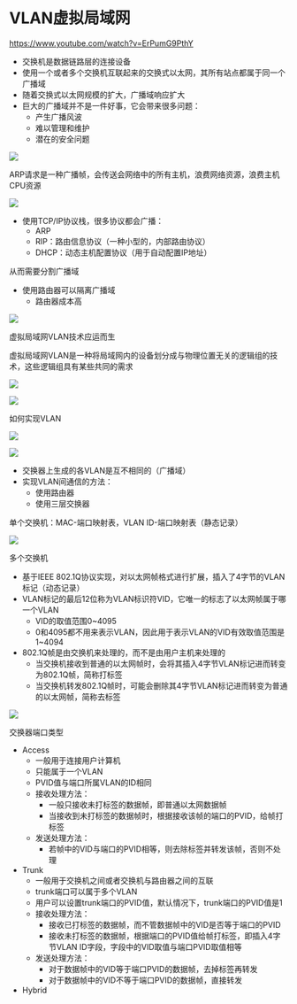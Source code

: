 # VLAN虚拟局域网

https://www.youtube.com/watch?v=ErPumG9PthY

- 交换机是数据链路层的连接设备
- 使用一个或者多个交换机互联起来的交换式以太网，其所有站点都属于同一个广播域
- 随着交换式以太网规模的扩大，广播域响应扩大
- 巨大的广播域并不是一件好事，它会带来很多问题：
  - 产生广播风波
  - 难以管理和维护
  - 潜在的安全问题

![](/static/images/2111/p002.png)

ARP请求是一种广播帧，会传送会网络中的所有主机，浪费网络资源，浪费主机CPU资源

![](/static/images/2111/p003.png)

- 使用TCP/IP协议栈，很多协议都会广播：
  - ARP
  - RIP：路由信息协议（一种小型的，内部路由协议）
  - DHCP：动态主机配置协议（用于自动配置IP地址）

从而需要分割广播域

- 使用路由器可以隔离广播域
  - 路由器成本高

![](/static/images/2111/p004.png)

虚拟局域网VLAN技术应运而生

虚拟局域网VLAN是一种将局域网内的设备划分成与物理位置无关的逻辑组的技术，这些逻辑组具有某些共同的需求

![](/static/images/2111/p005.png)

![](/static/images/2111/p006.png)

如何实现VLAN

![](/static/images/2111/p007.png)

![](/static/images/2111/p008.png)

- 交换器上生成的各VLAN是互不相同的（广播域）
- 实现VLAN间通信的方法：
  - 使用路由器
  - 使用三层交换器

单个交换机：MAC-端口映射表，VLAN ID-端口映射表（静态记录）

![](/static/images/2111/p009.png)

多个交换机

- 基于IEEE 802.1Q协议实现，对以太网帧格式进行扩展，插入了4字节的VLAN标记（动态记录）
- VLAN标记的最后12位称为VLAN标识符VID，它唯一的标志了以太网帧属于哪一个VLAN
  - VID的取值范围0~4095
  - 0和4095都不用来表示VLAN，因此用于表示VLAN的VID有效取值范围是1~4094
- 802.1Q帧是由交换机来处理的，而不是由用户主机来处理的
  - 当交换机接收到普通的以太网帧时，会将其插入4字节VLAN标记进而转变为802.1Q帧，简称打标签
  - 当交换机转发802.1Q帧时，可能会删除其4字节VLAN标记进而转变为普通的以太网帧，简称去标签

![](/static/images/2111/p010.png)

交换器端口类型

- Access
  - 一般用于连接用户计算机
  - 只能属于一个VLAN
  - PVID值与端口所属VLAN的ID相同
  - 接收处理方法：
    - 一般只接收未打标签的数据帧，即普通以太网数据帧
    - 当接收到未打标签的数据帧时，根据接收该帧的端口的PVID，给帧打标签
  - 发送处理方法：
    - 若帧中的VID与端口的PVID相等，则去除标签并转发该帧，否则不处理
- Trunk
  - 一般用于交换机之间或者交换机与路由器之间的互联
  - trunk端口可以属于多个VLAN
  - 用户可以设置trunk端口的PVID值，默认情况下，trunk端口的PVID值是1
  - 接收处理方法：
    - 接收已打标签的数据帧，而不管数据帧中的VID是否等于端口的PVID
    - 接收未打标签的数据帧，根据端口的PVID值给帧打标签，即插入4字节VLAN ID字段，字段中的VID取值与端口PVID取值相等
  - 发送处理方法：
    - 对于数据帧中的VID等于端口PVID的数据帧，去掉标签再转发
    - 对于数据帧中的VID不等于端口PVID的数据帧，直接转发
- Hybrid
